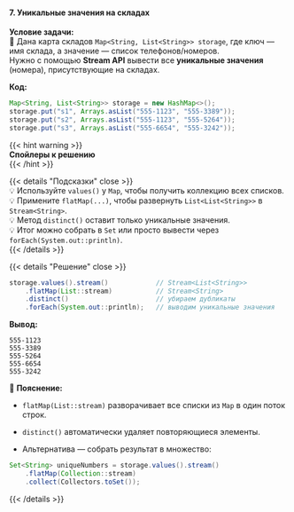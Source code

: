 #### 7. Уникальные значения на складах

**Условие задачи:**  
📌 Дана карта складов `Map<String, List<String>> storage`, где ключ — имя склада, а значение — список телефонов/номеров.  
Нужно с помощью **Stream API** вывести все **уникальные значения** (номера), присутствующие на складах.

**Код:**

```java
Map<String, List<String>> storage = new HashMap<>();
storage.put("s1", Arrays.asList("555-1123", "555-3389"));
storage.put("s2", Arrays.asList("555-1123", "555-5264"));
storage.put("s3", Arrays.asList("555-6654", "555-3242"));
```

{{< hint warning >}}  
**Спойлеры к решению**  
{{< /hint >}}

{{< details "Подсказки" close >}}  
💡 Используйте `values()` у `Map`, чтобы получить коллекцию всех списков.  
💡 Примените `flatMap(...)`, чтобы развернуть `List<List<String>>` в `Stream<String>`.  
💡 Метод `distinct()` оставит только уникальные значения.  
💡 Итог можно собрать в `Set` или просто вывести через `forEach(System.out::println)`.  
{{< /details >}}

{{< details "Решение" close >}}

```java
storage.values().stream()            // Stream<List<String>>
    .flatMap(List::stream)           // Stream<String>
    .distinct()                      // убираем дубликаты
    .forEach(System.out::println);   // выводим уникальные значения
```

**Вывод:**

```
555-1123
555-3389
555-5264
555-6654
555-3242
```

🧠 **Пояснение:**

- `flatMap(List::stream)` разворачивает все списки из `Map` в один поток строк.

- `distinct()` автоматически удаляет повторяющиеся элементы.

- Альтернатива — собрать результат в множество:


```java
Set<String> uniqueNumbers = storage.values().stream()
    .flatMap(Collection::stream)
    .collect(Collectors.toSet());
```

{{< /details >}}